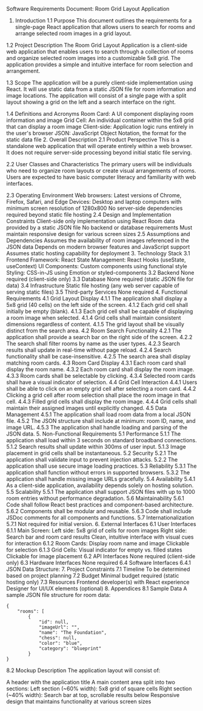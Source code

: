 Software Requirements Document: Room Grid Layout Application
1. Introduction
1.1 Purpose
This document outlines the requirements for a single-page React application that allows users to search for rooms and arrange selected room images in a grid layout.

1.2 Project Description
The Room Grid Layout Application is a client-side web application that enables users to search through a collection of rooms and organize selected room images into a customizable 5x8 grid. The application provides a simple and intuitive interface for room selection and arrangement.

1.3 Scope
The application will be a purely client-side implementation using React. It will use static data from a static JSON file for room information and image locations. The application will consist of a single page with a split layout showing a grid on the left and a search interface on the right.

1.4 Definitions and Acronyms
Room Card: A UI component displaying room information and image
Grid Cell: An individual container within the 5x8 grid that can display a room image
Client-side: Application logic runs entirely in the user's browser
JSON: JavaScript Object Notation, the format for the static data file
2. Overall Description
2.1 Product Perspective
This is a standalone web application that will operate entirely within a web browser. It does not require server-side processing beyond initial static file serving.

2.2 User Classes and Characteristics
The primary users will be individuals who need to organize room layouts or create visual arrangements of rooms. Users are expected to have basic computer literacy and familiarity with web interfaces.

2.3 Operating Environment
Web browsers: Latest versions of Chrome, Firefox, Safari, and Edge
Devices: Desktop and laptop computers with minimum screen resolution of 1280x800
No server-side dependencies required beyond static file hosting
2.4 Design and Implementation Constraints
Client-side only implementation using React
Room data provided by a static JSON file
No backend or database requirements
Must maintain responsive design for various screen sizes
2.5 Assumptions and Dependencies
Assumes the availability of room images referenced in the JSON data
Depends on modern browser features and JavaScript support
Assumes static hosting capability for deployment
3. Technology Stack
3.1 Frontend
Framework: React
State Management: React Hooks (useState, useContext)
UI Components: Custom components using functional style
Styling: CSS-in-JS using Emotion or styled-components
3.2 Backend
None required (client-side only)
3.3 Database
None required (static JSON file for data)
3.4 Infrastructure
Static file hosting (any web server capable of serving static files)
3.5 Third-party Services
None required
4. Functional Requirements
4.1 Grid Layout Display
4.1.1 The application shall display a 5x8 grid (40 cells) on the left side of the screen.
4.1.2 Each grid cell shall initially be empty (blank).
4.1.3 Each grid cell shall be capable of displaying a room image when selected.
4.1.4 Grid cells shall maintain consistent dimensions regardless of content.
4.1.5 The grid layout shall be visually distinct from the search area.
4.2 Room Search Functionality
4.2.1 The application shall provide a search bar on the right side of the screen.
4.2.2 The search shall filter rooms by name as the user types.
4.2.3 Search results shall update in real-time without page reload.
4.2.4 Search functionality shall be case-insensitive.
4.2.5 The search area shall display matching room cards.
4.3 Room Card Display
4.3.1 Each room card shall display the room name.
4.3.2 Each room card shall display the room image.
4.3.3 Room cards shall be selectable by clicking.
4.3.4 Selected room cards shall have a visual indicator of selection.
4.4 Grid Cell Interaction
4.4.1 Users shall be able to click on an empty grid cell after selecting a room card.
4.4.2 Clicking a grid cell after room selection shall place the room image in that cell.
4.4.3 Filled grid cells shall display the room image.
4.4.4 Grid cells shall maintain their assigned images until explicitly changed.
4.5 Data Management
4.5.1 The application shall load room data from a local JSON file.
4.5.2 The JSON structure shall include at minimum: room ID, name, and image URL.
4.5.3 The application shall handle loading and parsing of the JSON data.
5. Non-Functional Requirements
5.1 Performance
5.1.1 The application shall load within 3 seconds on standard broadband connections.
5.1.2 Search results shall update within 300ms of user input.
5.1.3 Image placement in grid cells shall be instantaneous.
5.2 Security
5.2.1 The application shall validate input to prevent injection attacks.
5.2.2 The application shall use secure image loading practices.
5.3 Reliability
5.3.1 The application shall function without errors in supported browsers.
5.3.2 The application shall handle missing image URLs gracefully.
5.4 Availability
5.4.1 As a client-side application, availability depends solely on hosting solution.
5.5 Scalability
5.5.1 The application shall support JSON files with up to 1000 room entries without performance degradation.
5.6 Maintainability
5.6.1 Code shall follow React best practices and component-based architecture.
5.6.2 Components shall be modular and reusable.
5.6.3 Code shall include JSDoc comments for all components and functions.
5.7 Internationalization
5.7.1 Not required for initial version.
6. External Interfaces
6.1 User Interfaces
6.1.1 Main Screen:
Left side: 5x8 grid of cells for room images
Right side: Search bar and room card results
Clean, intuitive interface with visual cues for interaction
6.1.2 Room Cards:
Display room name and image
Clickable for selection
6.1.3 Grid Cells:
Visual indicator for empty vs. filled states
Clickable for image placement
6.2 API Interfaces
None required (client-side only)
6.3 Hardware Interfaces
None required
6.4 Software Interfaces
6.4.1 JSON Data Structure:
7. Project Constraints
7.1 Timeline
To be determined based on project planning
7.2 Budget
Minimal budget required (static hosting only)
7.3 Resources
Frontend developer(s) with React experience
Designer for UI/UX elements (optional)
8. Appendices
8.1 Sample Data
A sample JSON file structure for room data:
```
{
    "rooms": [
        {
            "id": null,
            "imageUrl": "",
            "name": "The Foundation",
            "chess": null,
            "color": "blue",
            "category": "blueprint"
        }
}
```
8.2 Mockup Description
The application layout will consist of:

A header with the application title
A main content area split into two sections:
Left section (~60% width): 5x8 grid of square cells
Right section (~40% width): Search bar at top, scrollable results below
Responsive design that maintains functionality at various screen sizes